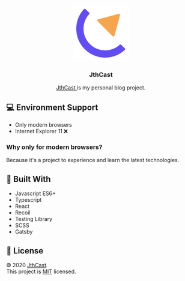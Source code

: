 <p align="center">
  <a rel="noreferrer" target="_blank" alt="logo" href="https://jthcast.github.io">
    <img width="150" src="./static/favicon.svg">
  </a>
  <h3 align="center">JthCast</h3>
  <p align="center">
    <a rel="noreferrer" target="_blank" alt="logo" href="https://jthcast.github.io">
      JthCast
    </a>
    is my personal blog project.
  </p>
</p>

## 💻 Environment Support

- Only modern browsers
- Internet Explorer 11 ❌

### Why only for modern browsers?

Because it's a project to experience and learn the latest technologies.

## 🔧 Built With

- Javascript ES6+
- Typescript
- React
- Recoil
- Testing Library
- SCSS
- Gatsby

## 📝 License

© 2020 [JthCast](https://github.com/jthcast).  
This project is [MIT](./LICENSE.txt) licensed.
